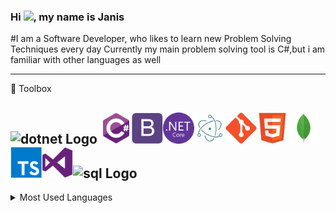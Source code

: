 
### Hi <img src="https://raw.githubusercontent.com/MartinHeinz/MartinHeinz/master/wave.gif" width="30px">, my name is Janis
#I am a Software Developer, who likes to learn new Problem Solving Techniques every day 
Currently my main problem solving tool is C#,but i am familiar with other languages as well

---

🧰 Toolbox

<img src="https://cdn.worldvectorlogo.com/logos/dotnet.svg" alt="dotnet Logo" width="50" height="50" /> <img src="https://raw.githubusercontent.com/devicons/devicon/7a4ca8aa871d6dca81691e018d31eed89cb70a76/icons/csharp/csharp-original.svg" alt="CSharp Logo" width="50" height="50"/><img src="https://raw.githubusercontent.com/devicons/devicon/7a4ca8aa871d6dca81691e018d31eed89cb70a76/icons/bootstrap/bootstrap-plain.svg" alt="Bootstrap Logo" width="50" height="50"/><img src="https://raw.githubusercontent.com/devicons/devicon/7a4ca8aa871d6dca81691e018d31eed89cb70a76/icons/dotnetcore/dotnetcore-original.svg" alt="DotNetCore Logo" width="50" height="50"/><img src="https://raw.githubusercontent.com/devicons/devicon/7a4ca8aa871d6dca81691e018d31eed89cb70a76/icons/electron/electron-original.svg" alt="Electron Logo" width="50" height="50"/><img src="https://raw.githubusercontent.com/devicons/devicon/7a4ca8aa871d6dca81691e018d31eed89cb70a76/icons/git/git-original.svg" alt="Git Logo" width="50" height="50"/><img src="https://raw.githubusercontent.com/devicons/devicon/7a4ca8aa871d6dca81691e018d31eed89cb70a76/icons/html5/html5-original.svg" alt="Html5 Logo" width="50" height="50"/><img src="https://raw.githubusercontent.com/devicons/devicon/7a4ca8aa871d6dca81691e018d31eed89cb70a76/icons/mongodb/mongodb-original.svg" alt="Html5 Logo" width="50" height="50"/><img src="https://raw.githubusercontent.com/devicons/devicon/7a4ca8aa871d6dca81691e018d31eed89cb70a76/icons/typescript/typescript-plain.svg" alt="TypeScript Logo" width="50" height="50"/><img src="https://raw.githubusercontent.com/devicons/devicon/7a4ca8aa871d6dca81691e018d31eed89cb70a76/icons/visualstudio/visualstudio-plain.svg" alt="VS Logo" width="50" height="50"/><img src="https://w7.pngwing.com/pngs/167/148/png-transparent-microsoft-azure-sql-database-microsoft-sql-server-database-blue-text-logo-thumbnail.png" alt="sql Logo" width="50" height="50"/>
---

<details><summary>Most Used Languages</summary>

[![Top Langs](https://github-readme-stats.vercel.app/api/top-langs/?username=Stassiss)](https://github.com/anuraghazra/github-readme-stats)
</details>





